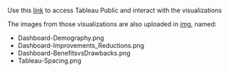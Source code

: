 Use this [link](https://github.com/dan1dr/microdosing/tree/main/front) to access Tableau Public and interact with the visualizations

The images from those visualizations are also uploaded in [img](https://github.com/dan1dr/microdosing/tree/main/img), named:
- Dashboard-Demography.png
- Dashboard-Improvements_Reductions.png
- Dashboard-BenefitsvsDrawbacks.png
- Tableau-Spacing.png
